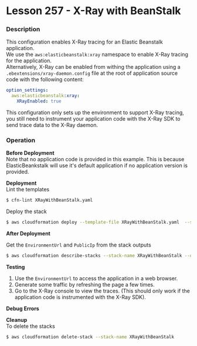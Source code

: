 # Lesson 257 - X-Ray with BeanStalk

### Description

This configuration enables X-Ray tracing for an Elastic Beanstalk application.  
We use the `aws:elasticbeanstalk:xray` namespace to enable X-Ray tracing for the application.  
Alternatively, X-Ray can be enabled from withing the application using a `.ebextensions/xray-daemon.config` file at the root of application source code with the following content:

```yaml
option_settings:
  aws:elasticbeanstalk:xray:
    XRayEnabled: true
```

This configuration only sets up the environment to support X-Ray tracing, you still need to instrument your application code with the X-Ray SDK to send trace data to the X-Ray daemon.

### Operation

**Before Deployment**  
Note that no application code is provided in this example. This is because ElasticBeankstalk will use it's default application if no application version is provided.

**Deployment**  
Lint the templates

```bash
$ cfn-lint XRayWithBeanStalk.yaml
```

Deploy the stack

```bash
$ aws cloudformation deploy --template-file XRayWithBeanStalk.yaml  --stack-name XRayWithBeanStalk --capabilities CAPABILITY_NAMED_IAM
```

**After Deployment**

Get the `EnvironmentUrl` and `PublicIp` from the stack outputs

```bash
$ aws cloudformation describe-stacks --stack-name XRayWithBeanStalk --query "Stacks[0].Outputs" --no-cli-pager
```

**Testing**

1. Use the `EnvironmentUrl` to access the application in a web browser.
2. Generate some traffic by refreshing the page a few times.
3. Go to the X-Ray console to view the traces. (This should only work if the application code is instrumented with the X-Ray SDK).

**Debug Errors**

**Cleanup**  
To delete the stacks

```bash
$ aws cloudformation delete-stack --stack-name XRayWithBeanStalk
```
